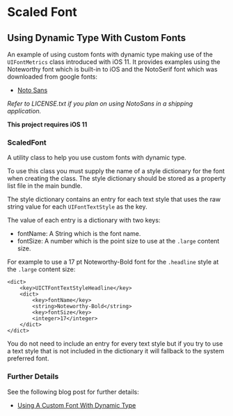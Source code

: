 #  Scaled Font

## Using Dynamic Type With Custom Fonts

An example of using custom fonts with dynamic type making use of the `UIFontMetrics` class introduced with iOS 11. It provides examples using the Noteworthy font which is built-in to iOS and the NotoSerif font which was downloaded from google fonts:

+ [Noto Sans](https://fonts.google.com/specimen/Noto+Serif?selection.family=Noto+Serif)

*Refer to LICENSE.txt if you plan on using NotoSans in a shipping application.*

**This project requires iOS 11**

### ScaledFont

A utility class to help you use custom fonts with dynamic type.

To use this class you must supply the name of a style dictionary for the font when creating the class. The style dictionary should be stored as a property list file in the main bundle.

The style dictionary contains an entry for each text style that uses the raw string value for each `UIFontTextStyle` as the key.

The value of each entry is a dictionary with two keys:

+ fontName: A String which is the font name.
+ fontSize: A number which is the point size to use at the `.large` content size.

For example to use a 17 pt Noteworthy-Bold font for the `.headline` style at the `.large` content size:

    <dict>
        <key>UICTFontTextStyleHeadline</key>
        <dict>
            <key>fontName</key>
            <string>Noteworthy-Bold</string>
            <key>fontSize</key>
            <integer>17</integer>
        </dict>
    </dict>

You do not need to include an entry for every text style but if you try to use a text style that is not included in the dictionary it will fallback to the system preferred font.

### Further Details

See the following blog post for further details:

+ [Using A Custom Font With Dynamic Type](https://useyourloaf.com/blog/using-a-custom-font-with-dynamic-type/)

